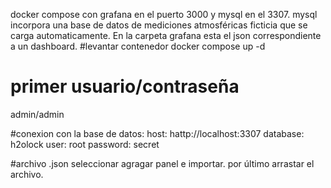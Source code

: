 docker compose con grafana en el puerto 3000 y mysql en el 3307.
mysql incorpora una base de datos de mediciones atmosféricas ficticia que se carga automaticamente.
En la carpeta grafana esta el json correspondiente a un dashboard.
#levantar contenedor
docker compose up -d

# primer usuario/contraseña
admin/admin

#conexion con la base de datos:
host: hattp://localhost:3307
database: h2olock
user: root
password: secret

#archivo .json
seleccionar agragar panel e importar.
por último arrastar el archivo.

